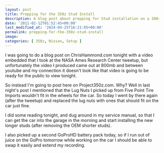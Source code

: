 ```yaml
---
layout: post
title: Prepping for the 350z Stud Install
description: A blog post about prepping for Stud installation on a 2004 Nissan 350z
date: '2011-02-12T01:52:45+00:00'
last_modified_at: '2024-04-25T16:21:05+00:00'
permalink: prepping-for-the-350z-stud-install
image:
categories: [ 350z, Nissan, Setup ]
---
```

I was going to do a blog post on ChrisHammond.com tonight with a video embedded that I took at the NASA Ames Research Center tweetup, but unfortunately the video I produced came out at 800mb and between youtube and my connection it doesn't look like that video is going to be ready for the public to view tonight.

So instead I'm going to post here on Project350z.com. Why? Well in last night's post I mentioned that the Lug Nuts I picked up from Five Point Tire Imports wouldn't fit in the wheels for the car. So today I went by there again (after the tweetup) and replaced the lug nuts with ones that should fit on the car just fine.

I did some reading tonight, and dug around in my service manual, so that I can get the car into the garage in the morning and start installing the new longer studs (after removing the OEM shorter studs).

I also picked up a second GoProHD battery pack today, so if I run out of juice on the GoPro tomorrow while working on the car I should be able to swap it easily and extend my recording.





